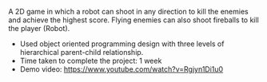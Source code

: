 A 2D game in which a robot can shoot in any direction to kill the enemies and achieve the highest score. Flying enemies can also shoot fireballs to kill the player (Robot).
- Used object oriented programming design with three levels of hierarchical parent-child relationship.
- Time taken to complete the project: 1 week
- Demo video: https://www.youtube.com/watch?v=Rgjyn1Di1u0
